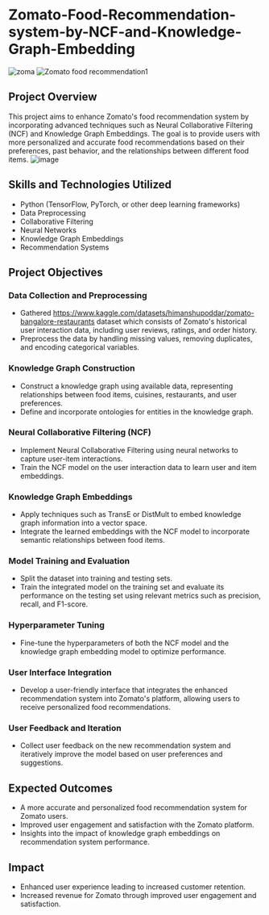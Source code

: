 # Zomato-Food-Recommendation-system-by-NCF-and-Knowledge-Graph-Embedding
![zoma](https://github.com/ssprakash5/Zomato-Food-Recommendation-system-by-NCF-and-Knowledge-Graph-Embedding/assets/154003057/bee75a49-0e9e-4da7-8233-a0c6fc722103)
![Zomato food recommendation1](https://github.com/ssprakash5/Zomato-Food-Recommendation-system-by-NCF-and-Knowledge-Graph-Embedding/assets/154003057/95a626f5-86b9-46c6-8035-3d69cdd4ad28)

## Project Overview

This project aims to enhance Zomato's food recommendation system by incorporating advanced techniques such as Neural Collaborative Filtering (NCF) and Knowledge Graph Embeddings. The goal is to provide users with more personalized and accurate food recommendations based on their preferences, past behavior, and the relationships between different food items.
![image](https://github.com/ssprakash5/Zomato-Food-Recommendation-system-by-NCF-and-Knowledge-Graph-Embedding/assets/154003057/e63e9552-daea-4e6a-9a90-0df253ec92b5)


## Skills and Technologies Utilized

- Python (TensorFlow, PyTorch, or other deep learning frameworks)
- Data Preprocessing
- Collaborative Filtering
- Neural Networks
- Knowledge Graph Embeddings
- Recommendation Systems

## Project Objectives

### Data Collection and Preprocessing

- Gathered https://www.kaggle.com/datasets/himanshupoddar/zomato-bangalore-restaurants dataset which consists of Zomato's historical user interaction data, including user reviews, ratings, and order history.
- Preprocess the data by handling missing values, removing duplicates, and encoding categorical variables.

### Knowledge Graph Construction

- Construct a knowledge graph using available data, representing relationships between food items, cuisines, restaurants, and user preferences.
- Define and incorporate ontologies for entities in the knowledge graph.

### Neural Collaborative Filtering (NCF)

- Implement Neural Collaborative Filtering using neural networks to capture user-item interactions.
- Train the NCF model on the user interaction data to learn user and item embeddings.

### Knowledge Graph Embeddings

- Apply techniques such as TransE or DistMult to embed knowledge graph information into a vector space.
- Integrate the learned embeddings with the NCF model to incorporate semantic relationships between food items.

### Model Training and Evaluation

- Split the dataset into training and testing sets.
- Train the integrated model on the training set and evaluate its performance on the testing set using relevant metrics such as precision, recall, and F1-score.

### Hyperparameter Tuning

- Fine-tune the hyperparameters of both the NCF model and the knowledge graph embedding model to optimize performance.

### User Interface Integration

- Develop a user-friendly interface that integrates the enhanced recommendation system into Zomato's platform, allowing users to receive personalized food recommendations.

### User Feedback and Iteration

- Collect user feedback on the new recommendation system and iteratively improve the model based on user preferences and suggestions.

## Expected Outcomes

- A more accurate and personalized food recommendation system for Zomato users.
- Improved user engagement and satisfaction with the Zomato platform.
- Insights into the impact of knowledge graph embeddings on recommendation system performance.

## Impact

- Enhanced user experience leading to increased customer retention.
- Increased revenue for Zomato through improved user engagement and satisfaction.


